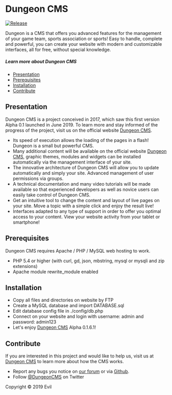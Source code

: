 # Dungeon CMS

[![Release](https://img.shields.io/github/release/stfkolev/dungeon-cms.svg)](https://github.com/stfkolev/dungeon-cms/tags)

Dungeon is a CMS that offers you advanced features for the management of your game team, sports association or sports! Easy to handle, complete and powerful, you can create your website with modern and customizable interfaces, all for free, without special knowledge.

##### Learn more about Dungeon CMS

- [Presentation](#presentation)
- [Prerequisites](#prerequisites)
- [Installation](#installation)
- [Contribute](#contribute)

## Presentation

Dungeon CMS is a project conceived in 2017, which saw this first version Alpha 0.1 launched in June 2019. To learn more and stay informed of the progress of the project, visit us on the official website [Dungeon CMS](https://dungeon.com).

- Its speed of execution allows the loading of the pages in a flash! Dungeon is a small but powerful CMS.
- Many additional content will be available on the official website [Dungeon CMS](https://dungeon.com), graphic themes, modules and widgets can be installed automatically via the management interface of your site.
- The innovative architecture of Dungeon CMS will allow you to update automatically and simply your site. Advanced management of user permissions via groups.
- A technical documentation and many video tutorials will be made available so that experienced developers as well as novice users can easily take control of Dungeon CMS.
- Get an intuitive tool to change the content and layout of live pages on your site. Move a topic with a simple click and enjoy the result live!
- Interfaces adapted to any type of support in order to offer you optimal access to your content. View your website activity from your tablet or smartphone!

## Prerequisites

Dungeon CMS requires Apache / PHP / MySQL web hosting to work.

- PHP 5.4 or higher (with curl, gd, json, mbstring, mysql or mysqli and zip extensions)
- Apache module rewrite_module enabled

## Installation

- Copy all files and directories on website by FTP
- Create a MySQL database and import DATABASE.sql
- Edit database config file in ./config/db.php
- Connect on your website and login with username: admin and password: admin123
- Let's enjoy [Dungeon CMS](https://dungeon.com) Alpha 0.1.6.1!

## Contribute

If you are interested in this project and would like to help us, visit us at [Dungeon CMS](https://dungeon.com) to learn more about how the CMS works.

- Report any bugs you notice on [our forum](https://amxx-bg.info) or via [Github](https://github.com/stfkolev/dungeon-cms/issues).
- Follow [@DungeonCMS](https://twitter.com/DungeonCMS) on Twitter

Copyright © 2019 Evil